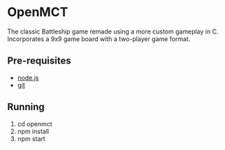 # OpenMCT

The classic Battleship game remade using a more custom gameplay in C. Incorporates a 9x9 game board with a two-player game format.

## Pre-requisites 

- [node.js](https://nodejs.org/en/)
- [git](https://git-scm.com/)


## Running 

1. cd openmct
2. npm install 
3. npm start 
